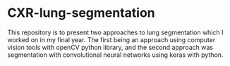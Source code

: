 # CXR-lung-segmentation
This repository is to present two approaches to lung segmentation  which I worked on in my final year. The first being an approach using computer vision tools with openCV python library, and the second approach was segmentation with convolutional neural networks using keras with python.

